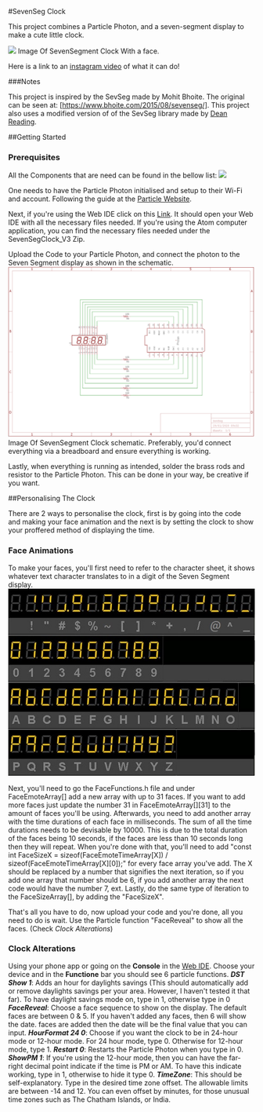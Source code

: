#SevenSeg Clock

This project combines a Particle Photon, and a seven-segment display to make a cute little clock.

<img src="images/ClockFace.jpg"> Image Of SevenSegment Clock With a face.

Here is a link to an [instagram video](https://www.instagram.com/p/B_YmGSQH2iW/) of what it can do!

###Notes

This project is inspired by the SevSeg made by Mohit Bhoite. The original can be seen at: [https://www.bhoite.com/2015/08/sevenseg/].
This project also uses a modified version of of the SevSeg library made by [Dean Reading](https://github.com/DeanIsMe/SevSeg).

##Getting Started
### Prerequisites
All the Components that are need can be found in the bellow list:
<img src="images/BillOfMaterials.png"> 

One needs to have the Particle Photon initialised and setup to their Wi-Fi and account. Following the guide at the [Particle Website](https://docs.particle.io/quickstart/photon/).

Next, if you're using the Web IDE click on this [Link](https://go.particle.io/shared_apps/5ede67c9c9ad1e0007be8da7). It should open your Web IDE with all the necessary files needed.
If you're using the Atom computer application, you can find the necessary files needed under the SevenSegClock_V3 Zip.

Upload the Code to your Particle Photon, and connect the photon to the Seven Segment display as shown in the schematic.
<img src="images/SevenSegClock_Schematic.png"> Image Of SevenSegment Clock schematic.
Preferably, you'd connect everything via a breadboard and ensure everything is working.

Lastly, when everything is running as intended, solder the brass rods and resistor to the Particle Photon. This can be done in your way, be creative if you want.

##Personalising The Clock

There are 2 ways to personalise the clock, first is by going into the code and making your face animation and the next is by setting the clock to show your proffered method of displaying the time.

### Face Animations
To make your faces, you'll first need to refer to the character sheet, it shows whatever text character translates to in a digit of the Seven Segment display.
<img src="images/Alphanumeric.jpg">

Next, you'll need to go the FaceFunctions.h file and under FaceEmoteArray[] add a new array with up to 31 faces. If you want to add more faces just update the number 31 in FaceEmoteArray[][31] to the amount of faces you'll be using.
Afterwards, you need to add another array with the time durations of each face in milliseconds. The sum of all the time durations needs to be devisable by 10000. This is due to the total duration of the faces being 10 seconds, if the faces are less than 10 seconds long then they will repeat.
When you're done with that, you'll need to add "const int FaceSizeX = sizeof(FaceEmoteTimeArray[X]) / sizeof(FaceEmoteTimeArray[X][0]);" for every face array you've add. The X should be replaced by a number that signifies the next iteration, so if you add one array that number should be 6, if you add another array the next code would have the number 7, ext.
Lastly, do the same type of iteration to the FaceSizeArray[], by adding the "FaceSizeX".

That's all you have to do, now upload your code and you're done, all you need to do is wait. Use the Particle function "FaceReveal" to show all the faces. (Check *Clock Alterations*)

### Clock Alterations

Using your phone app or going on the **Console** in the [Web IDE](https://console.particle.io/devices). Choose your device and in the **Functione** bar you should see 6 particle functions.
**_DST Show 1_**: Adds an hour for daylights savings (This should automatically add or remove daylights savings per your area. However, I haven't tested it that far). To have daylight savings mode on, type in 1, otherwise type in 0
**_FaceReveal_**: Choose a face sequence to show on the display. The default faces are between 0 & 5. If you haven't added any faces, then 6 will show the date. faces are added then the date will be the final value that you can input.
**_HourFormat 24 0_**: Choose if you want the clock to be in 24-hour mode or 12-hour mode. For 24 hour mode, type 0. Otherwise for 12-hour mode, type 1.
**_Restart 0_**: Restarts the Particle Photon when you type in 0.
**_ShowPM 1_**: If you're using the 12-hour mode, then you can have the far-right decimal point indicate if the time is PM or AM. To have this indicate working, type in 1, otherwise to hide it type 0.
**_TimeZone_**: This should be self-explanatory. Type in the desired time zone offset. The allowable limits are between -14 and 12. You can even offset by minutes, for those unusual time zones such as The Chatham Islands, or India.
